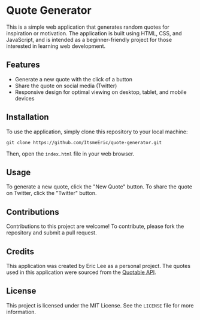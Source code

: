 # Quote Generator

This is a simple web application that generates random quotes for inspiration or motivation. The application is built using HTML, CSS, and JavaScript, and is intended as a beginner-friendly project for those interested in learning web development.

## Features

- Generate a new quote with the click of a button
- Share the quote on social media (Twitter)
- Responsive design for optimal viewing on desktop, tablet, and mobile devices

## Installation

To use the application, simply clone this repository to your local machine:

```
git clone https://github.com/ItsmeEric/quote-generator.git
```

Then, open the `index.html` file in your web browser.

## Usage

To generate a new quote, click the "New Quote" button. To share the quote on Twitter, click the "Twitter" button.

## Contributions

Contributions to this project are welcome! To contribute, please fork the repository and submit a pull request.

## Credits

This application was created by Eric Lee as a personal project. The quotes used in this application were sourced from the [Quotable API](https://jacintodesign.github.io/quotes-api/data/quotes.json).

## License

This project is licensed under the MIT License. See the `LICENSE` file for more information.